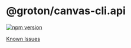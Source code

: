 # @groton/canvas-cli.api

[![npm version](https://badge.fury.io/js/@groton%2Fcanvas-cli.api.svg)](https://badge.fury.io/js/@groton%2Fcanvas-cli.api)

[Known Issues](https://github.com/groton-school/canvas-cli/issues?q=is%3Aissue%20state%3Aopen%20label%3Acanvas-cli)
